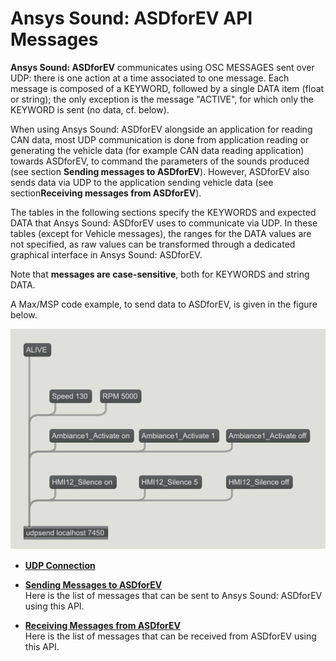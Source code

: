 # Ansys Sound: ASDforEV API Messages

**Ansys Sound: ASDforEV** communicates using OSC MESSAGES sent over UDP: there is one action at a time associated to one message. Each message is composed of a KEYWORD, followed by a single DATA item \(float or string\); the only exception is the message "ACTIVE", for which only the KEYWORD is sent \(no data, cf. below\).

When using Ansys Sound: ASDforEV alongside an application for reading CAN data, most UDP communication is done from application reading or generating the vehicle data \(for example CAN data reading application\) towards ASDforEV, to command the parameters of the sounds produced \(see section **Sending messages to ASDforEV**\). However, ASDforEV also sends data via UDP to the application sending vehicle data \(see section**Receiving messages from ASDforEV**\).

The tables in the following sections specify the KEYWORDS and expected DATA that Ansys Sound: ASDforEV uses to communicate via UDP. In these tables \(except for Vehicle messages\), the ranges for the DATA values are not specified, as raw values can be transformed through a dedicated graphical interface in Ansys Sound: ASDforEV.

Note that **messages are case-sensitive**, both for KEYWORDS and string DATA.

A Max/MSP code example, to send data to ASDforEV, is given in the figure below.

![](images/i_SEV_CAN_API_data_via_UDP.png "Max/MSP code example to send data to ASDforEV via UDP")

- **[UDP Connection](SEV_API_UDP_connection.md)**  

- **[Sending Messages to ASDforEV](SEV_API_sending.md)**  
Here is the list of messages that can be sent to Ansys Sound: ASDforEV using this API.
- **[Receiving Messages from ASDforEV](SEV_API_receiving.md)**  
Here is the list of messages that can be received from ASDforEV using this API.
